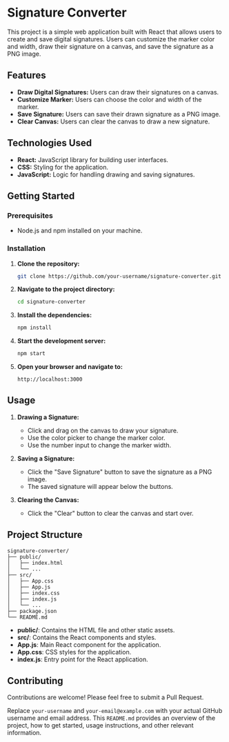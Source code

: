 
# Signature Converter

This project is a simple web application built with React that allows users to create and save digital signatures. Users can customize the marker color and width, draw their signature on a canvas, and save the signature as a PNG image.

## Features

- **Draw Digital Signatures:** Users can draw their signatures on a canvas.
- **Customize Marker:** Users can choose the color and width of the marker.
- **Save Signature:** Users can save their drawn signature as a PNG image.
- **Clear Canvas:** Users can clear the canvas to draw a new signature.

## Technologies Used

- **React:** JavaScript library for building user interfaces.
- **CSS:** Styling for the application.
- **JavaScript:** Logic for handling drawing and saving signatures.

## Getting Started

### Prerequisites

- Node.js and npm installed on your machine.

### Installation

1. **Clone the repository:**

   ```bash
   git clone https://github.com/your-username/signature-converter.git
   ```

2. **Navigate to the project directory:**

   ```bash
   cd signature-converter
   ```

3. **Install the dependencies:**

   ```bash
   npm install
   ```

4. **Start the development server:**

   ```bash
   npm start
   ```

5. **Open your browser and navigate to:**

   ```
   http://localhost:3000
   ```

## Usage

1. **Drawing a Signature:**
   - Click and drag on the canvas to draw your signature.
   - Use the color picker to change the marker color.
   - Use the number input to change the marker width.

2. **Saving a Signature:**
   - Click the "Save Signature" button to save the signature as a PNG image.
   - The saved signature will appear below the buttons.

3. **Clearing the Canvas:**
   - Click the "Clear" button to clear the canvas and start over.

## Project Structure

```
signature-converter/
├── public/
│   ├── index.html
│   └── ...
├── src/
│   ├── App.css
│   ├── App.js
│   ├── index.css
│   ├── index.js
│   └── ...
├── package.json
└── README.md
```

- **public/**: Contains the HTML file and other static assets.
- **src/**: Contains the React components and styles.
- **App.js**: Main React component for the application.
- **App.css**: CSS styles for the application.
- **index.js**: Entry point for the React application.



## Contributing

Contributions are welcome! Please feel free to submit a Pull Request.

Replace `your-username` and `your-email@example.com` with your actual GitHub username and email address. This `README.md` provides an overview of the project, how to get started, usage instructions, and other relevant information.
